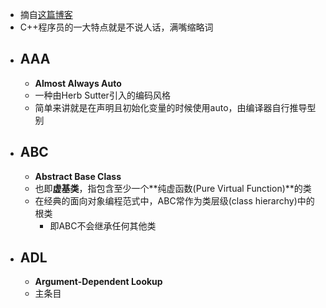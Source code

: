 - 摘自[这篇博客](https://quuxplusone.github.io/blog/2019/08/02/the-tough-guide-to-cpp-acronyms/)
- C++程序员的一大特点就是不说人话，满嘴缩略词
- ## AAA
	- **Almost Always Auto**
	- 一种由Herb Sutter引入的编码风格
	- 简单来讲就是在声明且初始化变量的时候使用auto，由编译器自行推导型别
- ## ABC
	- **Abstract Base Class**
	- 也即**虚基类**，指包含至少一个**纯虚函数(Pure Virtual Function)**的类
	- 在经典的面向对象编程范式中，ABC常作为类层级(class hierarchy)中的根类
		- 即ABC不会继承任何其他类
- ## ADL
	- **Argument-Dependent Lookup**
	- 主条目